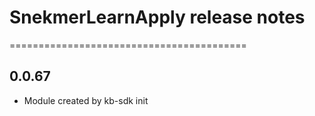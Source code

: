 # SnekmerLearnApply release notes
=========================================

0.0.67
-----
* Module created by kb-sdk init
